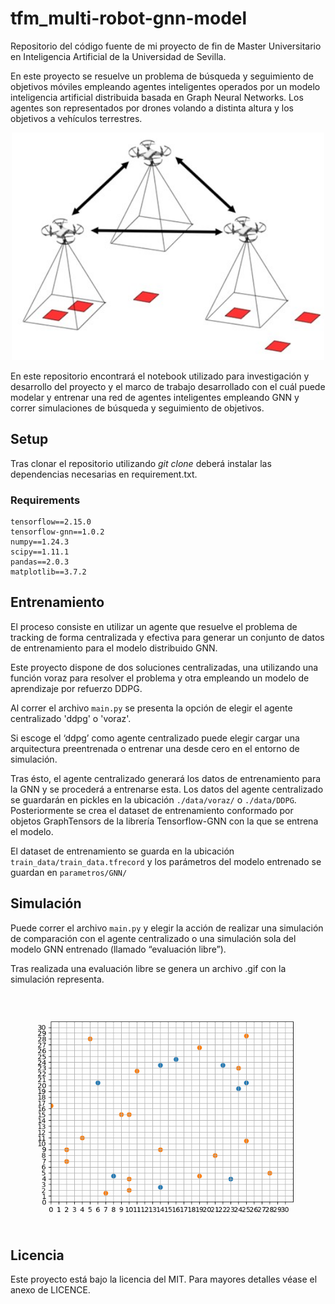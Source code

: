 # tfm_multi-robot-gnn-model
Repositorio del código fuente de mi proyecto de fin de Master Universitario en Inteligencia Artificial de la Universidad de Sevilla. 

En este proyecto se resuelve un problema de búsqueda y seguimiento de objetivos móviles empleando agentes inteligentes operados por un modelo inteligencia artificial distribuida basada en Graph Neural Networks. Los agentes son representados por drones volando a distinta altura y los objetivos a vehículos terrestres.

<p align="center">
<img src="/Imagen1.jpg"  alt="drawing" width="500"/>
</p>

En este repositorio encontrará el notebook utilizado para investigación y desarrollo del proyecto y el marco de trabajo desarrollado con el cuál puede modelar y entrenar una red de agentes inteligentes empleando GNN y correr simulaciones de búsqueda y seguimiento de objetivos.

## Setup
Tras clonar el repositorio utilizando *git clone* deberá instalar las dependencias necesarias en requirement.txt.

### Requirements
```
tensorflow==2.15.0
tensorflow-gnn==1.0.2
numpy==1.24.3
scipy==1.11.1
pandas==2.0.3
matplotlib==3.7.2
```


## Entrenamiento
El proceso consiste en utilizar un agente que resuelve el problema de tracking de forma centralizada y efectiva para generar un conjunto de datos de entrenamiento para el modelo distribuido GNN.

Este proyecto dispone de dos soluciones centralizadas, una utilizando una función voraz para resolver el problema y otra empleando un modelo de aprendizaje por refuerzo DDPG.

Al correr el archivo `main.py` se presenta la opción de elegir el agente centralizado 'ddpg' o 'voraz'.

Si escoge el ‘ddpg’ como agente centralizado puede elegir cargar una arquitectura preentrenada o entrenar una desde cero en el entorno de simulación.

Tras ésto, el agente centralizado generará los datos de entrenamiento para la GNN y se procederá a entrenarse esta. Los datos del agente centralizado se guardarán en pickles en la ubicación `./data/voraz/` o `./data/DDPG`. Posteriormente se crea el dataset de entrenamiento conformado por objetos GraphTensors de la librería Tensorflow-GNN con la que se entrena el modelo. 

El dataset de entrenamiento se guarda en la ubicación `train_data/train_data.tfrecord` y los parámetros del modelo entrenado se guardan en `parametros/GNN/`

## Simulación

Puede correr el archivo `main.py` y elegir la acción de realizar una simulación de comparación con el agente centralizado o una simulación sola del modelo GNN entrenado (llamado “evaluación libre”).

Tras realizada una evaluación libre se genera un archivo .gif con la simulación representa.

<p align="center">
<img src="/src/animacion_gnn.gif" alt="drawing" width="500"/>
</p>

## Licencia
Este proyecto está bajo la licencia del MIT. Para mayores detalles véase el anexo de LICENCE.

